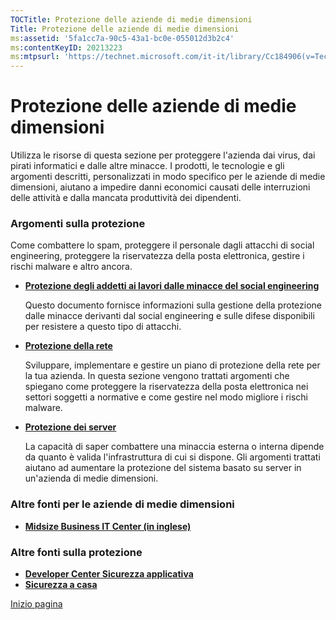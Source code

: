 ```yaml
---
TOCTitle: Protezione delle aziende di medie dimensioni
Title: Protezione delle aziende di medie dimensioni
ms:assetid: '5fa1cc7a-90c5-43a1-bc0e-055012d3b2c4'
ms:contentKeyID: 20213223
ms:mtpsurl: 'https://technet.microsoft.com/it-it/library/Cc184906(v=TechNet.10)'
---
```


Protezione delle aziende di medie dimensioni
============================================

Utilizza le risorse di questa sezione per proteggere l'azienda dai virus, dai pirati informatici e dalle altre minacce. I prodotti, le tecnologie e gli argomenti descritti, personalizzati in modo specifico per le aziende di medie dimensioni, aiutano a impedire danni economici causati delle interruzioni delle attività e dalla mancata produttività dei dipendenti.

### Argomenti sulla protezione

Come combattere lo spam, proteggere il personale dagli attacchi di social engineering, proteggere la riservatezza della posta elettronica, gestire i rischi malware e altro ancora.

-   [**Protezione degli addetti ai lavori dalle minacce del social engineering**](http://www.microsoft.com/italy/technet/security/midsizebusiness/topics/complianceandpolicies.mspx)  

    Questo documento fornisce informazioni sulla gestione della protezione dalle minacce derivanti dal social engineering e sulle difese disponibili per resistere a questo tipo di attacchi.

-   [**Protezione della rete**](http://www.microsoft.com/italy/technet/security/midsizebusiness/topics/networksecurity.mspx)  

    Sviluppare, implementare e gestire un piano di protezione della rete per la tua azienda. In questa sezione vengono trattati argomenti che spiegano come proteggere la riservatezza della posta elettronica nei settori soggetti a normative e come gestire nel modo migliore i rischi malware.

-   [**Protezione dei server**](http://www.microsoft.com/italy/technet/security/midsizebusiness/topics/serversecurity.mspx)  

    La capacità di saper combattere una minaccia esterna o interna dipende da quanto è valida l'infrastruttura di cui si dispone. Gli argomenti trattati aiutano ad aumentare la protezione del sistema basato su server in un'azienda di medie dimensioni.

### Altre fonti per le aziende di medie dimensioni

-   **[Midsize Business IT Center (in inglese)](http://www.microsoft.com/technet/itsolutions/midsizebusiness/)**

### Altre fonti sulla protezione

-   **[Developer Center Sicurezza applicativa](http://www.microsoft.com/italy/msdn/risorsemsdn/security/default.mspx)**
-   **[Sicurezza a casa](http://www.microsoft.com/italy/athome/security/default.mspx)**

[](#mainsection)[Inizio pagina](#mainsection)

